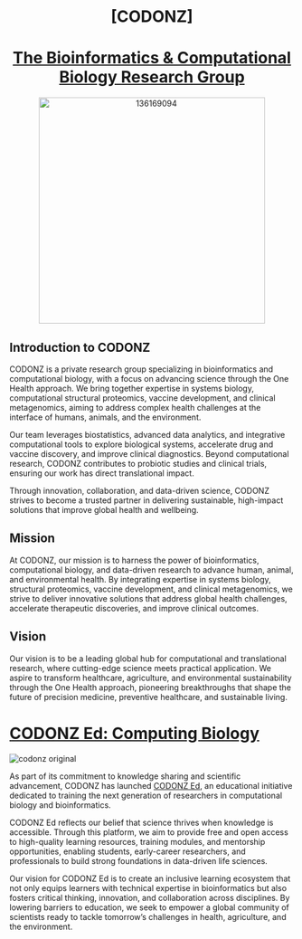 <div align="center">

# [CODONZ] 
# [The Bioinformatics & Computational Biology Research Group](https://github.com/codonz)

</div>

<p align="center">
  <img src="https://github.com/user-attachments/assets/eada97de-a7cb-4f5e-a074-adeb37cd9202" alt="136169094" width="400" height="400"/>
</p>


## Introduction to CODONZ

CODONZ is a private research group specializing in bioinformatics and computational biology, with a focus on advancing science through the One Health approach. We bring together expertise in systems biology, computational structural proteomics, vaccine development, and clinical metagenomics, aiming to address complex health challenges at the interface of humans, animals, and the environment.

Our team leverages biostatistics, advanced data analytics, and integrative computational tools to explore biological systems, accelerate drug and vaccine discovery, and improve clinical diagnostics. Beyond computational research, CODONZ contributes to probiotic studies and clinical trials, ensuring our work has direct translational impact.

Through innovation, collaboration, and data-driven science, CODONZ strives to become a trusted partner in delivering sustainable, high-impact solutions that improve global health and wellbeing.

## Mission

At CODONZ, our mission is to harness the power of bioinformatics, computational biology, and data-driven research to advance human, animal, and environmental health. By integrating expertise in systems biology, structural proteomics, vaccine development, and clinical metagenomics, we strive to deliver innovative solutions that address global health challenges, accelerate therapeutic discoveries, and improve clinical outcomes.

## Vision

Our vision is to be a leading global hub for computational and translational research, where cutting-edge science meets practical application. We aspire to transform healthcare, agriculture, and environmental sustainability through the One Health approach, pioneering breakthroughs that shape the future of precision medicine, preventive healthcare, and sustainable living.


# [CODONZ Ed: Computing Biology](https://www.youtube.com/channel/UCTQLHS9U-trtBczRhksLWwA) 

![codonz original](https://github.com/user-attachments/assets/609f922b-d30e-4fc0-b15b-a4cb129a069b)

As part of its commitment to knowledge sharing and scientific advancement, CODONZ has launched [CODONZ Ed](https://www.youtube.com/channel/UCTQLHS9U-trtBczRhksLWwA), an educational initiative dedicated to training the next generation of researchers in computational biology and bioinformatics.

CODONZ Ed reflects our belief that science thrives when knowledge is accessible. Through this platform, we aim to provide free and open access to high-quality learning resources, training modules, and mentorship opportunities, enabling students, early-career researchers, and professionals to build strong foundations in data-driven life sciences.

Our vision for CODONZ Ed is to create an inclusive learning ecosystem that not only equips learners with technical expertise in bioinformatics but also fosters critical thinking, innovation, and collaboration across disciplines. By lowering barriers to education, we seek to empower a global community of scientists ready to tackle tomorrow’s challenges in health, agriculture, and the environment.
